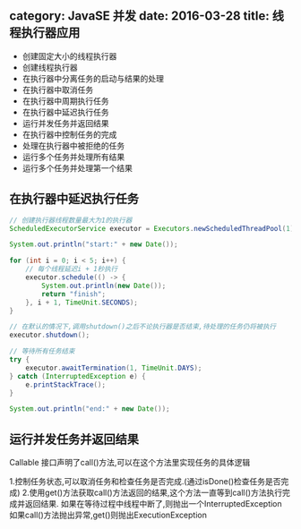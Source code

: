 category: JavaSE 并发
date: 2016-03-28
title: 线程执行器应用
---

* 创建固定大小的线程执行器
* 创建线程执行器
* 在执行器中分离任务的启动与结果的处理
* 在执行器中取消任务
* 在执行器中周期执行任务
* 在执行器中延迟执行任务
* 运行并发任务并返回结果
* 在执行器中控制任务的完成
* 处理在执行器中被拒绝的任务
* 运行多个任务并处理所有结果
* 运行多个任务并处理第一个结果

## 在执行器中延迟执行任务
```java
// 创建执行器线程数量最大为1的执行器
ScheduledExecutorService executor = Executors.newScheduledThreadPool(1);

System.out.println("start:" + new Date());

for (int i = 0; i < 5; i++) {
	// 每个线程延迟i + 1秒执行
	executor.schedule(() -> {
		System.out.println(new Date());
		return "finish";
	}, i + 1, TimeUnit.SECONDS);
}

// 在默认的情况下,调用shutdown()之后不论执行器是否结束,待处理的任务仍将被执行
executor.shutdown();

// 等待所有任务结束
try {
	executor.awaitTermination(1, TimeUnit.DAYS);
} catch (InterruptedException e) {
	e.printStackTrace();
}

System.out.println("end:" + new Date());
```
## 运行并发任务并返回结果
Callable 接口声明了call()方法,可以在这个方法里实现任务的具体逻辑

1.控制任务状态,可以取消任务和检查任务是否完成.(通过isDone()检查任务是否完成)
2.使用get()方法获取call()方法返回的结果,这个方法一直等到call()方法执行完成并返回结果.   如果在等待过程中线程中断了,则抛出一个InterruptedException 如果call()方法抛出异常,get()则抛出ExecutionException
